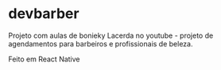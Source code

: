 # devbarber
Projeto com aulas de bonieky Lacerda no youtube - projeto de agendamentos para barbeiros e profissionais de beleza.

Feito em React Native
